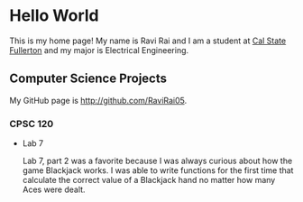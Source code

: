 # Hello World

This is my home page! My name is Ravi Rai and I am a student at [Cal State Fullerton](http://www.fullerton.edu/) and my major is Electrical Engineering.

## Computer Science Projects

My GitHub page is http://github.com/RaviRai05.

### CPSC 120

* Lab 7

    Lab 7, part 2 was a favorite because I was always curious about how the
    game Blackjack works. I was able to write functions for the first time
    that calculate the correct value of a Blackjack hand no matter how many
    Aces were dealt.
